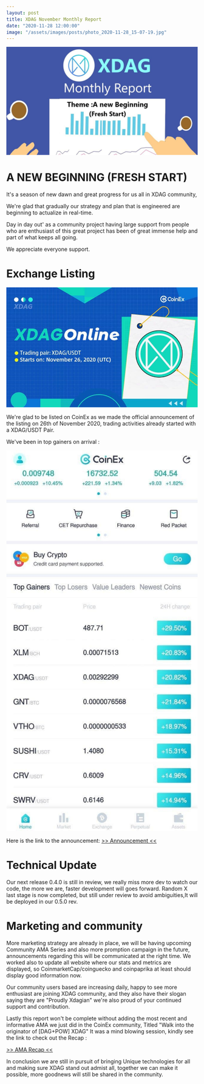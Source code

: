 ```yaml
---
layout: post
title: XDAG November Monthly Report
date: "2020-11-28 12:00:00"
image: "/assets/images/posts/photo_2020-11-28_15-07-19.jpg"
---
```

![Monthlyreport image](/assets/images/posts/photo_2020-11-28_15-07-19.jpg)

# A NEW BEGINNING (FRESH START)

It's a season of new dawn and great progress for us all in XDAG community, 

We're glad that gradually our strategy and plan that is engineered are beginning to actualize in real-time. 

Day in day out' as a community project having large support from people who are enthusiast of this great project has been of great immense help and part of what keeps all going. 

We appreciate everyone support.



# Exchange Listing

![Listing image](/assets/images/posts/photo_2020-11-28_15-07-26.jpg)

We're glad to be listed on CoinEx as we made the official announcement of the listing on  26th of November 2020,  trading activities already started with a XDAG/USDT Pair. 

We've been in top gainers on arrival :

![Rank image](/assets/images/posts/photo_2020-11-28_15-07-31.jpg)

Here is the link to the announcement: [>> Announcement <<](https://announcement.coinex.com/hc/en-us/articles/360053006431)


# Technical Update

Our next release 0.4.0 is still in review, we really miss more dev to watch our code, the more we are, faster development will goes forward.
Random X last stage is now completed, but still under review to avoid ambiguities,It will be deployed in our 0.5.0 rev.


# Marketing and community

More marketing strategy are already in place, we will be having upcoming Community AMA Series and also more promption campaign in the future, announcements regarding this will be communicated at the right time. 
We worked also to update all website where our stats and metrics are displayed, so CoinmarketCap/coinguecko and coinpaprika at least should display good information now.

Our community users based are increasing daily, happy to see more enthusiast are joining XDAG community, and they also have their slogan saying they are "Proudly Xdagian" we're also proud of your continued support and contribution.

Lastly this report won't be complete without adding the most recent and informative AMA we just did in the CoinEx community, Titled "Walk into the originator of [DAG+POW] XDAG" 
It was a mind blowing session, kindly see the link to check out the Recap :

[>> AMA Recap <<](https://docs.google.com/document/d/1__rQXs8Nss8Syh8-Q-BxMGq0ZzHYQ7sOM_b7-7pTtdU/edit?usp=sharing)


In conclusion we are still in pursuit of bringing Unique technologies for all and making sure XDAG stand out admist all, together we can make it possible, more goodnews will still be shared in the community.

